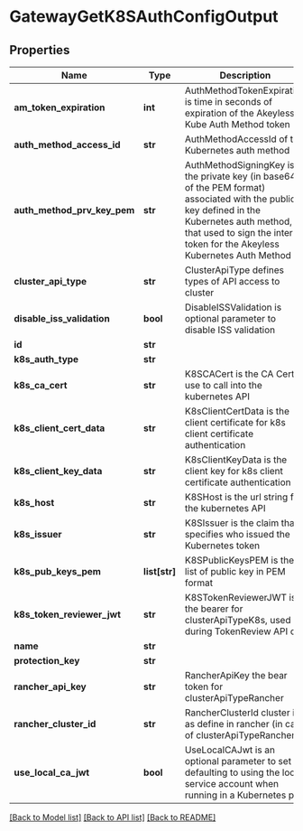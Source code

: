 # GatewayGetK8SAuthConfigOutput

## Properties
Name | Type | Description | Notes
------------ | ------------- | ------------- | -------------
**am_token_expiration** | **int** | AuthMethodTokenExpiration is time in seconds of expiration of the Akeyless Kube Auth Method token | [optional] 
**auth_method_access_id** | **str** | AuthMethodAccessId of the Kubernetes auth method | [optional] 
**auth_method_prv_key_pem** | **str** | AuthMethodSigningKey is the private key (in base64 of the PEM format) associated with the public key defined in the Kubernetes auth method, that used to sign the internal token for the Akeyless Kubernetes Auth Method | [optional] 
**cluster_api_type** | **str** | ClusterApiType defines types of API access to cluster | [optional] 
**disable_iss_validation** | **bool** | DisableISSValidation is optional parameter to disable ISS validation | [optional] 
**id** | **str** |  | [optional] 
**k8s_auth_type** | **str** |  | [optional] 
**k8s_ca_cert** | **str** | K8SCACert is the CA Cert to use to call into the kubernetes API | [optional] 
**k8s_client_cert_data** | **str** | K8sClientCertData is the client certificate for k8s client certificate authentication | [optional] 
**k8s_client_key_data** | **str** | K8sClientKeyData is the client key for k8s client certificate authentication | [optional] 
**k8s_host** | **str** | K8SHost is the url string for the kubernetes API | [optional] 
**k8s_issuer** | **str** | K8SIssuer is the claim that specifies who issued the Kubernetes token | [optional] 
**k8s_pub_keys_pem** | **list[str]** | K8SPublicKeysPEM is the list of public key in PEM format | [optional] 
**k8s_token_reviewer_jwt** | **str** | K8STokenReviewerJWT is the bearer for clusterApiTypeK8s, used during TokenReview API call | [optional] 
**name** | **str** |  | [optional] 
**protection_key** | **str** |  | [optional] 
**rancher_api_key** | **str** | RancherApiKey the bear token for clusterApiTypeRancher | [optional] 
**rancher_cluster_id** | **str** | RancherClusterId cluster id as define in rancher (in case of clusterApiTypeRancher) | [optional] 
**use_local_ca_jwt** | **bool** | UseLocalCAJwt is an optional parameter to set defaulting to using the local service account when running in a Kubernetes pod | [optional] 

[[Back to Model list]](../README.md#documentation-for-models) [[Back to API list]](../README.md#documentation-for-api-endpoints) [[Back to README]](../README.md)


